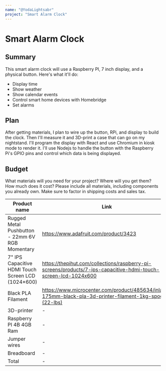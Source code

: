 ```yaml
---
name: "@YodaLightsabr"
project: "Smart Alarm Clock"
---
```


# Smart Alarm Clock

## Summary

This smart alarm clock will use a Raspberry PI, 7 inch display, and a physical button. Here's what it'll do:

* Display time
* Show weather
* Show calendar events
* Control smart home devices with Homebridge
* Set alarms

## Plan

After getting materials, I plan to wire up the button, RPi, and display to build the clock. Then I'll measure it and 3D-print a case that can go on my nightstand. I'll program the display with React and use Chromium in kiosk mode to render it. I'll use Nodejs to handle the button with the Raspberry Pi's GPIO pins and control which data is being displayed.

## Budget

What materials will you need for your project? Where will you get them? How much does it cost? Please include all materials, including components you already own. Make sure to factor in shipping costs and sales tax.


Product name |	Link	| Price
--- | --- | ---
Rugged Metal Pushbutton - 22mm 6V RGB Momentary |	https://www.adafruit.com/product/3423 | 	$16.50
7" IPS Capacitive HDMI Touch Screen LCD (1024×600)	| https://thepihut.com/collections/raspberry-pi-screens/products/7-ips-capacitive-hdmi-touch-screen-lcd-1024x600	| $63.19
Black PLA Filament |	https://www.microcenter.com/product/485634/inland-175mm-black-pla-3d-printer-filament-1kg-spool-(22-lbs)	| $17.99
3D-printer	| -	| -
Raspberry PI 4B 4GB Ram | - | -
Jumper wires | - | -
Breadboard | - | -
Total	| - | $97.68
